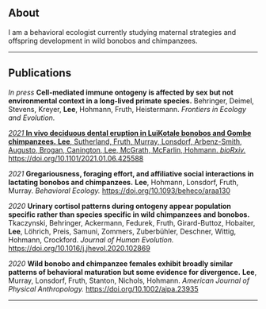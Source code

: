## About

I am a behavioral ecologist currently studying maternal strategies and offspring development in wild bonobos and chimpanzees.

---

## Publications

*In press* **Cell-mediated immune ontogeny is affected by sex but not environmental context in a long-lived primate species.** Behringer, Deimel, Stevens, Kreyer, **Lee**, Hohmann, Fruth, Heistermann. *Frontiers in Ecology and Evolution.* <a href="https://doi:10.3389/fevo.2021.629094">

*2021* **In vivo deciduous dental eruption in LuiKotale bonobos and Gombe chimpanzees.** **Lee**, Sutherland, Fruth, Murray, Lonsdorf, Arbenz-Smith, Augusto, Brogan, Canington, Lee, McGrath, McFarlin, Hohmann. *bioRxiv.* https://doi.org/10.1101/2021.01.06.425588

*2021* **Gregariousness, foraging effort, and affiliative social interactions in lactating bonobos and chimpanzees.** **Lee**, Hohmann, Lonsdorf, Fruth, Murray. *Behavioral Ecology.* https://doi.org/10.1093/beheco/araa130

*2020* **Urinary cortisol patterns during ontogeny appear population specific rather than species specific in wild chimpanzees and bonobos.** Tkaczynski, Behringer, Ackermann, Fedurek, Fruth, Girard-Buttoz, Hobaiter, **Lee**, Löhrich, Preis, Samuni, Zommers, Zuberbühler, Deschner, Wittig, Hohmann, Crockford. *Journal of Human Evolution.* https://doi.org/10.1016/j.jhevol.2020.102869

*2020* **Wild bonobo and chimpanzee females exhibit broadly similar patterns of behavioral maturation but some evidence for divergence.** **Lee**, Murray, Lonsdorf, Fruth, Stanton, Nichols, Hohmann. *American Journal of Physical Anthropology.* https://doi.org/10.1002/ajpa.23935

---
<p style="font-size:11px">
